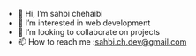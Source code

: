 - 👋 Hi, I’m sahbi chehaibi
- 👀 I’m interested in web development
- 💞️ I’m looking to collaborate on projects 
- 📫 How to reach me :sahbi.ch.dev@gmail.com

<!---
schehaibi/schehaibi is a ✨ special ✨ repository because its `README.md` (this file) appears on your GitHub profile.
You can click the Preview link to take a look at your changes.
--->

